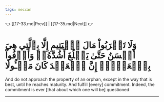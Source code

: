 ```yaml
---
tags: meccan
---
```


👈 [[17-33.md|Prev]] | [[17-35.md|Next]] 👉

# وَلَا تَقۡرَبُواْ مَالَ ٱلۡيَتِيمِ إِلَّا بِٱلَّتِي هِيَ أَحۡسَنُ حَتَّىٰ يَبۡلُغَ أَشُدَّهُۥۚ وَأَوۡفُواْ بِٱلۡعَهۡدِۖ إِنَّ ٱلۡعَهۡدَ كَانَ مَسۡـُٔولٗا

And do not approach the property of an orphan, except in the way that is best, until he reaches maturity. And fulfill [every] commitment. Indeed, the commitment is ever [that about which one will be] questioned

---


